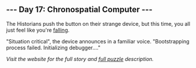 ## --- Day 17: Chronospatial Computer ---
The Historians push the button on their strange device, but this time, you all just feel like you're [falling](/2018/day/6).

"Situation critical", the device announces in a familiar voice. "Bootstrapping process failed. Initializing debugger...."

_Visit the website for the full story and [full puzzle](https://adventofcode.com/2024/day/17) description._
